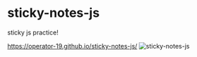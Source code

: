 # sticky-notes-js
sticky js practice!


https://operator-19.github.io/sticky-notes-js/
![sticky-notes-js](https://user-images.githubusercontent.com/70670914/194229381-205ff769-249c-465a-913e-3b9bc745756e.gif)
